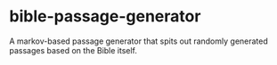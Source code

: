 # bible-passage-generator
A markov-based passage generator that spits out randomly generated passages based on the Bible itself.
